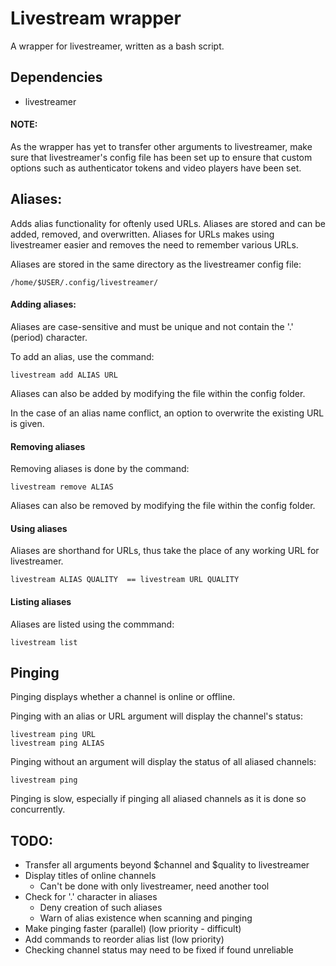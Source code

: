 # Livestream wrapper

A wrapper for livestreamer, written as a bash script.

## Dependencies
- livestreamer

#### NOTE:

As the wrapper has yet to transfer other arguments to livestreamer, make sure that livestreamer's config file has been set up
to ensure that custom options such as authenticator tokens and video players have been set.

## Aliases:

Adds alias functionality for oftenly used URLs. Aliases are stored and can be added, removed, and overwritten.
Aliases for URLs makes using livestreamer easier and removes the need to remember various URLs.

Aliases are stored in the same directory as the livestreamer config file:
```
/home/$USER/.config/livestreamer/
```

#### Adding aliases:

Aliases are case-sensitive and must be unique and not contain the '.' (period) character.

To add an alias, use the command:
```
livestream add ALIAS URL
```

Aliases can also be added by modifying the file within the config folder.

In the case of an alias name conflict, an option to overwrite the existing URL is given.

#### Removing aliases

Removing aliases is done by the command:
```
livestream remove ALIAS
```
 Aliases can also be removed by modifying the file within the config folder.
 
#### Using aliases

Aliases are shorthand for URLs, thus take the place of any working URL for livestreamer.
```
livestream ALIAS QUALITY  == livestream URL QUALITY
```

#### Listing aliases

Aliases are listed using the commmand:
```
livestream list
```

## Pinging

Pinging displays whether a channel is online or offline. 

Pinging with an alias or URL argument will display the channel's status:
```
livestream ping URL
livestream ping ALIAS
```

Pinging without an argument will display the status of all aliased channels:
```
livestream ping
```

Pinging is slow, especially if pinging all aliased channels as it is done so concurrently.

## TODO:
  - Transfer all arguments beyond $channel and $quality to livestreamer
  - Display titles of online channels
    - Can't be done with only livestreamer, need another tool
  - Check for '.' character in aliases
    - Deny creation of such aliases
    - Warn of alias existence when scanning and pinging
  - Make pinging faster (parallel) (low priority - difficult)
  - Add commands to reorder alias list (low priority)
  - Checking channel status may need to be fixed if found unreliable
